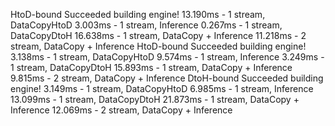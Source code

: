 HtoD-bound
Succeeded building engine!
13.190ms - 1 stream, DataCopyHtoD
 3.003ms - 1 stream, Inference
 0.267ms - 1 stream, DataCopyDtoH
16.638ms - 1 stream, DataCopy + Inference
11.218ms - 2 stream, DataCopy + Inference
HtoD-bound
Succeeded building engine!
 3.138ms - 1 stream, DataCopyHtoD
 9.574ms - 1 stream, Inference
 3.249ms - 1 stream, DataCopyDtoH
15.893ms - 1 stream, DataCopy + Inference
 9.815ms - 2 stream, DataCopy + Inference
DtoH-bound
Succeeded building engine!
 3.149ms - 1 stream, DataCopyHtoD
 6.985ms - 1 stream, Inference
13.099ms - 1 stream, DataCopyDtoH
21.873ms - 1 stream, DataCopy + Inference
12.069ms - 2 stream, DataCopy + Inference
